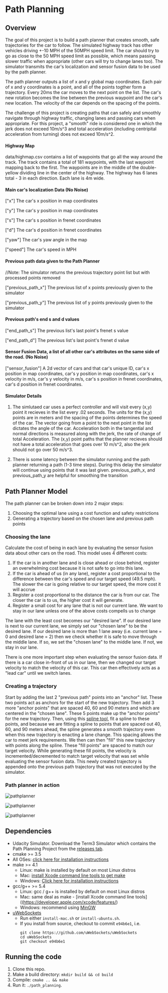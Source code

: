 # Path Planning

## Overview
The goal of this project is to build a path planner that creates smooth, safe trajectories for the car to follow. The simulated highway track has other vehicles driving +-10 MPH of the 50MPH speed limit. The car should try to go as close to the 50 MPH speed limit as possible, which means passing slower traffic when appropriate (other cars will try to change lanes too). The simulator transmits the car's localization and sensor fusion data to be used by the path planner. 

The path planner outputs a list of x and y global map coordinates. Each pair of x and y coordinates is a point, and all of the points togther form a trajectory. Every 20ms the car moves to the next point on the list. The car's new rotation becomes the line between the previous waypoint and the car's new location. The velocity of the car depends on the spacing of the points.

The challenge of this project is creating paths that can safely and smoothly navigate through highway traffic, changing lanes and passing cars when appropriate. For this project, a "smooth" ride is considered one in which the jerk does not exceed 10m/s^3 and total acceleration (including centripital acceleration from turning) does not exceed 10m/s^2. 

#### Highway Map

data/highmap.csv contains a list of waypoints that go all the way around the track. The track contains a total of 181 waypoints, with the last waypoint mapping back to the first. The waypoints are in the middle of the double-yellow dividing line in the center of the highway. The highway has 6 lanes total - 3 in each direction. Each lane is 4m wide.

#### Main car's localization Data (No Noise)

["x"] The car's x position in map coordinates

["y"] The car's y position in map coordinates

["s"] The car's s position in frenet coordinates

["d"] The car's d position in frenet coordinates

["yaw"] The car's yaw angle in the map

["speed"] The car's speed in MPH

#### Previous path data given to the Path Planner

//Note: The simulator returns the previous trajectory point list but with processed points removed

["previous_path_x"] The previous list of x points previously given to the simulator

["previous_path_y"] The previous list of y points previously given to the simulator

#### Previous path's end s and d values 

["end_path_s"] The previous list's last point's frenet s value

["end_path_d"] The previous list's last point's frenet d value

#### Sensor Fusion Data, a list of all other car's attributes on the same side of the road. (No Noise)

["sensor_fusion"] A 2d vector of cars and that car's unique ID, car's x position in map coordinates, car's y position in map coordinates, car's x velocity in m/s, car's y velocity in m/s, car's s position in frenet coordinates, car's d position in frenet coordinates.

#### Simulator Details

1. The simlutaed car uses a perfect controller and will visit every (x,y) point it recieves in the list every .02 seconds. The units for the (x,y) points are in meters and the spacing of the points determines the speed of the car. The vector going from a point to the next point in the list dictates the angle of the car. Acceleration both in the tangential and normal directions is measured along with the jerk, the rate of change of total Acceleration. The (x,y) point paths that the planner recieves should not have a total acceleration that goes over 10 m/s^2, also the jerk should not go over 50 m/s^3. 

2. There is some latency between the simulator running and the path planner returning a path (1-3 time steps). During this delay the simulator will continue using points that it was last given. previous_path_x, and previous_path_y are helpful for smoothing the transition


## Path Planner Model

The path planner can be broken down into 2 major steps:
1. Choosing the optimal lane using a cost function and safety restrictions 
2. Generating a trajectory based on the chosen lane and previous path points

### Choosing the lane
Calculate the cost of being in each lane by evaluating the sensor fusion data about other cars on the road. This model uses 4 different costs:
1. If the car is in another lane and is close ahead or close behind, register an overwhelming cost because it is not safe to go into this lane. 
2. If the car is ahead of us (in any lane), register a cost proportional to the difference between the car's speed and our target speed (49.5 mph). The slower the car is going relative to our target speed, the more cost it will accrue
3. Register a cost proportional to the distance the car is from our car. The closer the car is to us, the higher cost it will generate.
4. Register a small cost for any lane that is not our current lane. We want to stay in our lane unless one of the above costs compells us to change

The lane with the least cost becomes our "desired lane". If our desired lane is next to our current lane, we simply set our "chosen lane" to be the desired lane. If our desired lane is more than 1 lane away (i.e. current lane = 0 and desired lane = 2) then we check whether it is safe to move through the middle lane. If so, we set the "chosen lane" to the middle lane. If not, we stay in our lane. 

There is one more important step when evaluating the sensor fusion data. If there is a car close in-front of us in our lane, then we changed our target velocity to match the velocity of this car. This car then effectively acts as a "lead car" until we switch lanes. 

### Creating a trajectory
Start by adding the last 2 "previous path" points into an "anchor" list. These two points act as anchors for the start of the new trajectory. Then add 3 more "anchor points" that are spaced 40, 60 and 90 meters and which are centered in the "chosen lane". These 5 points make up the "anchor points" for the new trajectory. Then, using this [spline tool](http://kluge.in-chemnitz.de/opensource/spline/), fit a spline to these points, and because we are fitting a spline to points that are spaced out 40, 60, and 90 meters ahead, the spline generates a smooth trajectory even when this new trajectory is enacting a lane change. This spacing allows the car to meet jerk requirements. We then can then "fill" this new trajectory with points along the spline. These "fill points" are spaced to match our target velocity. While generating these fill points, the velocity is incremented/decremented to match target velocity that was set while evaluating the sensor fusion data. This newly created trajectory is appended onto the previous path trajectory that was not executed by the simulator. 

### Path planner in action

![pathplanner](output1.png)

![pathplanner](output2.png)

![pathplanner](output3.png)

## Dependencies
* Udacity Simulator. Download the Term3 Simulator which contains the Path Planning Project from the [releases tab](https://github.com/udacity/self-driving-car-sim/releases).
* cmake >= 3.5
 * All OSes: [click here for installation instructions](https://cmake.org/install/)
* make >= 4.1
  * Linux: make is installed by default on most Linux distros
  * Mac: [install Xcode command line tools to get make](https://developer.apple.com/xcode/features/)
  * Windows: [Click here for installation instructions](http://gnuwin32.sourceforge.net/packages/make.htm)
* gcc/g++ >= 5.4
  * Linux: gcc / g++ is installed by default on most Linux distros
  * Mac: same deal as make - [install Xcode command line tools]((https://developer.apple.com/xcode/features/)
  * Windows: recommend using [MinGW](http://www.mingw.org/)
* [uWebSockets](https://github.com/uWebSockets/uWebSockets)
  * Run either `install-mac.sh` or `install-ubuntu.sh`.
  * If you install from source, checkout to commit `e94b6e1`, i.e.
    ```
    git clone https://github.com/uWebSockets/uWebSockets 
    cd uWebSockets
    git checkout e94b6e1
    ```

## Running the code
1. Clone this repo.
2. Make a build directory: `mkdir build && cd build`
3. Compile: `cmake .. && make`
4. Run it: `./path_planning`.









